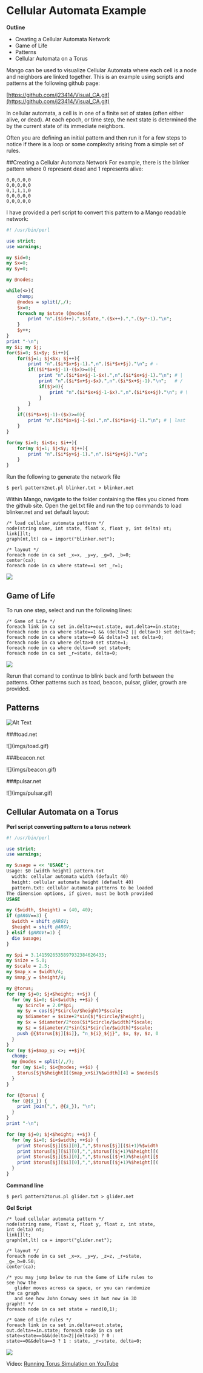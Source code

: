 # Cellular Automata Example

**Outline**

* Creating a Cellular Automata Network
* Game of Life
* Patterns
* Cellular Automata on a Torus

Mango can be used to visualize Cellular Automata where each cell is a node and neighbors are linked together. This is an example using scripts and patterns at the following github page:

[https://github.com/j23414/Visual_CA.git](https://github.com/j23414/Visual_CA.git)

In cellular automata, a cell is in one of a finite set of states (often either alive, or dead). At each epoch, or time step, the next state is determined the by the current state of its immediate neighbors. 

Often you are defining an initial pattern and then run it for a few steps to notice if there is a loop or some complexity arising from a simple set of rules. 

##Creating a Cellular Automata Network
For example, there is the blinker pattern where 0 represent dead and 1 represents alive:

```
0,0,0,0,0
0,0,0,0,0
0,1,1,1,0
0,0,0,0,0
0,0,0,0,0
```

I have provided a perl script to convert this pattern to a Mango readable network:

```perl
#! /usr/bin/perl

use strict;
use warnings;

my $id=0;
my $x=0; 
my $y=0;

my @nodes;

while(<>){
    chomp;
    @nodes = split(/,/);
    $x=0;
    foreach my $state (@nodes){
        print "n".($id++).",$state,".($x++).",".($y*-1)."\n";
    }
    $y++;
}
print "-\n";
my $i; my $j;
for($i=0; $i<$y; $i++){
    for($j=1; $j<$x; $j++){
        print "n".($i*$x+$j-1).",n".($i*$x+$j)."\n"; # -
        if(($i*$x+$j-1)-($x)>=0){
            print "n".($i*$x+$j-1-$x).",n".($i*$x+$j-1)."\n"; # |
            print "n".($i*$x+$j-$x).",n".($i*$x+$j-1)."\n";   # /
            if($j>0){
                print "n".($i*$x+$j-1-$x).",n".($i*$x+$j)."\n"; # \
            }
        }
    }
    if(($i*$x+$j-1)-($x)>=0){
        print "n".($i*$x+$j-1-$x).",n".($i*$x+$j-1)."\n"; # | last
    }
} 

for(my $i=0; $i<$x; $i++){
    for(my $j=1; $j<$y; $j++){
        print "n".($i*$y+$j-1).",n".($i*$y+$j)."\n";
    }
} 
```

Run the following to generate the network file

```
$ perl pattern2net.pl blinker.txt > blinker.net
```

Within Mango, navigate to the folder containing the files you cloned from the github site. Open the gel.txt file and run the top commands to load blinker.net and set default layout:

```
/* load cellular automata pattern */
node(string name, int state, float x, float y, int delta) nt;
link[]lt;
graph(nt,lt) ca = import("blinker.net");

/* layout */
foreach node in ca set _x=x, _y=y, _g=0, _b=0;
center(ca);
foreach node in ca where state==1 set _r=1;
```

![](imgs/img44.png)

## Game of Life

To run one step, select and run the following lines:

```
/* Game of Life */
foreach link in ca set in.delta+=out.state, out.delta+=in.state;
foreach node in ca where state==1 && (delta<2 || delta>3) set delta=0;
foreach node in ca where state==0 && delta!=3 set delta=0;
foreach node in ca where delta>0 set state=1;
foreach node in ca where delta==0 set state=0;
foreach node in ca set _r=state, delta=0;
```

![](imgs/img45.png) 

Rerun that comand to continue to blink back and forth between the patterns. Other patterns such as  toad, beacon, pulsar, glider, growth are provided. 

## Patterns

![Alt Text](imgs/blinker.gif)

###toad.net
<div style="width:400px">
![](imgs/toad.gif)   

###beacon.net
<div style="width:400px">
![](imgs/beacon.gif)

###pulsar.net
<div style="width:400px">
![](imgs/pulsar.gif)

## Cellular Automata on a Torus

**Perl script converting pattern to a torus network**

```perl
#! /usr/bin/perl

use strict;
use warnings;

my $usage = << 'USAGE';
Usage: $0 [width height] pattern.txt
  width: cellular automata width (default 40)
  height: cellular automata height (default 40)
  pattern.txt: cellular automata patterns to be loaded
The dimension options, if given, must be both provided
USAGE

my ($width, $height) = (40, 40);
if (@ARGV==3) {
  $width = shift @ARGV;
  $height = shift @ARGV;
} elsif (@ARGV!=1) {
  die $usage;
}

my $pi = 3.1415926535897932384626433;
my $size = 5.0;
my $scale = 2.5;
my $map_x = $width/4;
my $map_y = $height/4;

my @torus;
for (my $j=0; $j<$height; ++$j) {
  for (my $i=0; $i<$width; ++$i) {
    my $circle = 2.0*$pi;
    my $y = cos($j*$circle/$height)*$scale;
    my $diameter = $size+2*sin($j*$circle/$height);
    my $x = $diameter/2*cos($i*$circle/$width)*$scale;
    my $z = $diameter/2*sin($i*$circle/$width)*$scale;
    push @{$torus[$j][$i]}, "n_${i}_${j}", $x, $y, $z, 0;
  }
}
for (my $j=$map_y; <>; ++$j){
  chomp;
  my @nodes = split(/,/);
  for (my $i=0; $i<@nodes; ++$i) {
    $torus[$j%$height][($map_x+$i)%$width][4] = $nodes[$i];
  }
}

for (@torus) {
  for (@{$_}) {
    print join(",", @{$_}), "\n";
  }
}
print "-\n";

for (my $j=0; $j<$height; ++$j) {
  for (my $i=0; $i<$width; ++$i) {
    print $torus[$j][$i][0],",",$torus[$j][($i+1)%$width][0],"\n";
    print $torus[$j][$i][0],",",$torus[($j+1)%$height][($i+1)%$width][0],"\n";
    print $torus[$j][$i][0],",",$torus[($j+1)%$height][$i][0],"\n";
    print $torus[$j][$i][0],",",$torus[($j+1)%$height][($i-1)%$width][0],"\n";
  }
}
```

**Command line**

```
$ perl pattern2torus.pl glider.txt > glider.net
```

**Gel Script**

```
/* load cellular automata pattern */
node(string name, float x, float y, float z, int state, int delta) nt;
link[]lt;
graph(nt,lt) ca = import("glider.net");

/* layout */
foreach node in ca set _x=x, _y=y, _z=z, _r=state, _g=_b=0.50;
center(ca);

/* you may jump below to run the Game of Life rules to see how the
   glider moves across ca space, or you can randomize the ca graph
   and see how John Conway sees it but now in 3D graph!! */
foreach node in ca set state = rand(0,1);

/* Game of Life rules */
foreach link in ca set in.delta+=out.state, out.delta+=in.state; foreach node in ca set state=state==1&&(delta<2||delta>3) ? 0 : state==0&&delta==3 ? 1 : state, _r=state, delta=0;
```

![](imgs/torus_ca_graph.png)

Video: [Running Torus Simulation on YouTube](https://youtu.be/2KEEJvEYRpU)